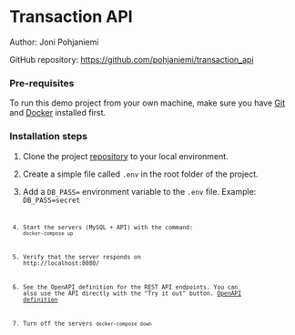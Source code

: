 # Transaction API 

Author: Joni Pohjaniemi

GitHub repository:
https://github.com/pohjaniemi/transaction_api

### Pre-requisites

To run this demo project from your own machine, make sure you have [Git](https://git-scm.com/downloads) and [Docker](https://docs.docker.com/get-docker/) installed first.

### Installation steps

1. Clone the project [repository](https://github.com/pohjaniemi/transaction_api) to your local environment.


2. Create a simple file called <code>.env</code> in the root folder of the project. 


3. Add a <code>DB_PASS=</code> environment variable to the <code>.env</code> file. Example: <code>DB_PASS=secret<code>


4. Start the servers (MySQL + API) with the command:
<code>docker-compose up</code>


5. Verify that the server responds on http://localhost:8080/


6. See the OpenAPI definition for the REST API endpoints. 
   You can also use the API directly with the "Try it out" button.
      [OpenAPI definition](http://localhost:8080/swagger-ui/index.html)


7. Turn off the servers
<code>docker-compose down</code>